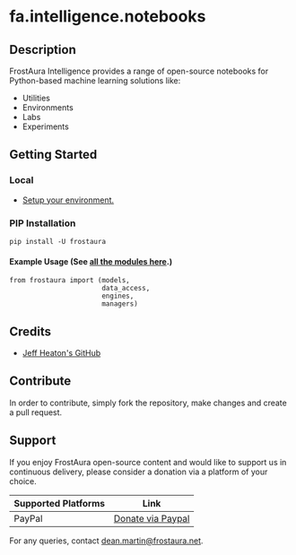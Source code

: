 # fa.intelligence.notebooks
## Description
FrostAura Intelligence provides a range of open-source notebooks for Python-based machine learning solutions like:
- Utilities
- Environments
- Labs
- Experiments

## Getting Started
### Local
- [Setup your environment.](./environments/README.md)
### PIP Installation
```
pip install -U frostaura
````
#### Example Usage (See [all the modules here](https://github.com/faGH/fa.intelligence.notebooks/tree/main/frostaura).)
```
from frostaura import (models,
                       data_access,
                       engines,
                       managers)
```

## Credits
- [Jeff Heaton's GitHub](https://github.com/jeffheaton/t81_558_deep_learning/blob/master/)

## Contribute
In order to contribute, simply fork the repository, make changes and create a pull request.

## Support
If you enjoy FrostAura open-source content and would like to support us in continuous delivery, please consider a donation via a platform of your choice.

| Supported Platforms | Link |
| ------------------- | ---- |
| PayPal | [Donate via Paypal](https://www.paypal.com/donate/?hosted_button_id=SVEXJC9HFBJ72) |

For any queries, contact dean.martin@frostaura.net.
